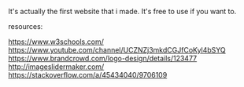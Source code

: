 It's actually the first website that i made. It's free to use if you want to.

resources:

https://www.w3schools.com/
https://www.youtube.com/channel/UCZNZj3mkdCGJfCoKyl4bSYQ
https://www.brandcrowd.com/logo-design/details/123477
http://imageslidermaker.com/
https://stackoverflow.com/a/45434040/9706109
